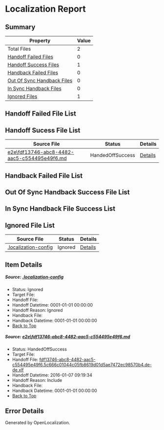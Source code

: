 # <a name='report-top'></a> Localization Report

## Summary
 Property | Value 
 -------- | ----- 
 Total Files | 2
[ Handoff Failed Files ](#handoff-failed-list)| 0
[ Handoff Success Files ](#handoff-success-list)| 1
[ Handback Failed Files ](#handback-failed-list)| 0
[ Out Of Sync Handback Files ](#outofsync-handback-success-list)| 0
[ In Sync Handback Files ](#insync-handback-success-list)| 0
[ Ignored Files ](#ignored-list)| 1

## <a name='handoff-failed-list'></a> Handoff Failed File List

## <a name='handoff-success-list'></a> Handoff Sucess File List
 Source File | Status | Details 
 ----------- | ------ | ------- 
 [e2e\fdf13746-abc8-4482-aac5-c554495e49f6.md](https://github.com/OpenLocalizationTest/oltest/blob/474c2d0e9fee8ef8fb3f49a0dc564dc14ce44d89/e2e/fdf13746-abc8-4482-aac5-c554495e49f6.md) | HandedOffSuccess | [Details](#6f0d85cef48ccf15bbf276f020edb42d1ab71a031)

## <a name='handback-failed-list'></a> Handback Failed File List

## <a name='outofsync-handback-success-list'></a> Out Of Sync Handback Success File List

## <a name='insync-handback-success-list'></a> In Sync Handback File Success List

## <a name='ignored-list'></a> Ignored File List
 Source File | Status | Details 
 ----------- | ------ | ------- 
 [.localization-config](https://github.com/OpenLocalizationTest/oltest/blob/474c2d0e9fee8ef8fb3f49a0dc564dc14ce44d89/.localization-config) | Ignored | [Details](#e4725be8631cbe979bbe0fa8b97cd75f1fd41d4d0)

## Item Details
##### <a name='e4725be8631cbe979bbe0fa8b97cd75f1fd41d4d0'></a> Source: [.localization-config](https://github.com/OpenLocalizationTest/oltest/blob/474c2d0e9fee8ef8fb3f49a0dc564dc14ce44d89/.localization-config)
* Status: Ignored
* Target File: 
* Handoff File: 
* Handoff Datetime: 0001-01-01 00:00:00
* Handoff Reason: Ignored
* Handback File: 
* Handback Datetime: 0001-01-01 00:00:00
* [Back to Top](#report-top)

##### <a name='6f0d85cef48ccf15bbf276f020edb42d1ab71a031'></a> Source: [e2e\fdf13746-abc8-4482-aac5-c554495e49f6.md](https://github.com/OpenLocalizationTest/oltest/blob/474c2d0e9fee8ef8fb3f49a0dc564dc14ce44d89/e2e/fdf13746-abc8-4482-aac5-c554495e49f6.md)
* Status: HandedOffSuccess
* Target File: 
* Handoff File: [fdf13746-abc8-4482-aac5-c554495e49f6.5c666c01044c05fb8619d01d5ae7472ec98570b4.de-de.xlf](https://github.com/OpenLocalizationTestOrg/olhandoff/blob/873a16149cae3df6c26e0227f269ed98cbb364c5/ol-handoff/OpenLocalizationTestOrg/oltest.de-de/yufeih/fdf13746-abc8-4482-aac5-c554495e49f6.5c666c01044c05fb8619d01d5ae7472ec98570b4.de-de.xlf)
* Handoff Datetime: 2016-01-07 09:19:34
* Handoff Reason: Include
* Handback File: 
* Handback Datetime: 0001-01-01 00:00:00
* [Back to Top](#report-top)


## Error Details

Generated by OpenLocalization.
